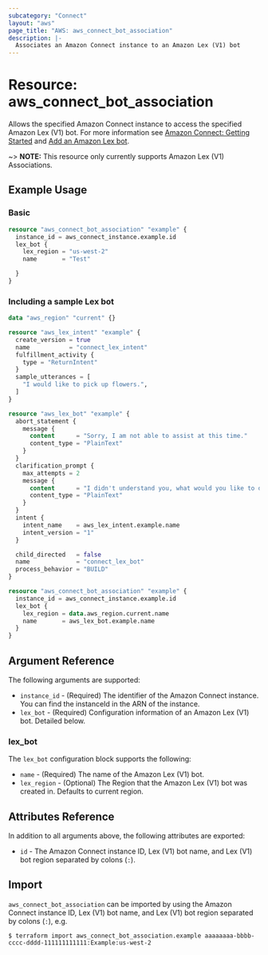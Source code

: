 ```yaml
---
subcategory: "Connect"
layout: "aws"
page_title: "AWS: aws_connect_bot_association"
description: |-
  Associates an Amazon Connect instance to an Amazon Lex (V1) bot
---
```


# Resource: aws_connect_bot_association

Allows the specified Amazon Connect instance to access the specified Amazon Lex (V1) bot. For more information see
[Amazon Connect: Getting Started](https://docs.aws.amazon.com/connect/latest/adminguide/amazon-connect-get-started.html) and [Add an Amazon Lex bot](https://docs.aws.amazon.com/connect/latest/adminguide/amazon-lex.html).

~> **NOTE:** This resource only currently supports Amazon Lex (V1) Associations.

## Example Usage

### Basic

```terraform
resource "aws_connect_bot_association" "example" {
  instance_id = aws_connect_instance.example.id
  lex_bot {
    lex_region = "us-west-2"
    name       = "Test"

  }
}
```

### Including a sample Lex bot

```terraform
data "aws_region" "current" {}

resource "aws_lex_intent" "example" {
  create_version = true
  name           = "connect_lex_intent"
  fulfillment_activity {
    type = "ReturnIntent"
  }
  sample_utterances = [
    "I would like to pick up flowers.",
  ]
}

resource "aws_lex_bot" "example" {
  abort_statement {
    message {
      content      = "Sorry, I am not able to assist at this time."
      content_type = "PlainText"
    }
  }
  clarification_prompt {
    max_attempts = 2
    message {
      content      = "I didn't understand you, what would you like to do?"
      content_type = "PlainText"
    }
  }
  intent {
    intent_name    = aws_lex_intent.example.name
    intent_version = "1"
  }

  child_directed   = false
  name             = "connect_lex_bot"
  process_behavior = "BUILD"
}

resource "aws_connect_bot_association" "example" {
  instance_id = aws_connect_instance.example.id
  lex_bot {
    lex_region = data.aws_region.current.name
    name       = aws_lex_bot.example.name
  }
}
```

## Argument Reference

The following arguments are supported:

* `instance_id` - (Required) The identifier of the Amazon Connect instance. You can find the instanceId in the ARN of the instance.
* `lex_bot` - (Required) Configuration information of an Amazon Lex (V1) bot. Detailed below.

### lex_bot

The `lex_bot` configuration block supports the following:

* `name` - (Required) The name of the Amazon Lex (V1) bot.
* `lex_region` - (Optional) The Region that the Amazon Lex (V1) bot was created in. Defaults to current region.

## Attributes Reference

In addition to all arguments above, the following attributes are exported:

* `id` - The Amazon Connect instance ID, Lex (V1) bot name, and Lex (V1) bot region separated by colons (`:`).

## Import

`aws_connect_bot_association` can be imported by using the Amazon Connect instance ID, Lex (V1) bot name, and Lex (V1) bot region separated by colons (`:`), e.g.

```
$ terraform import aws_connect_bot_association.example aaaaaaaa-bbbb-cccc-dddd-111111111111:Example:us-west-2
```

<!-- cache-key: cdktf-0.17.0-pre.15 input-ebaecddb22dece414ed8d929abb67fce620e3d0bdbe0fa3eac4104d41f34d6ac -->